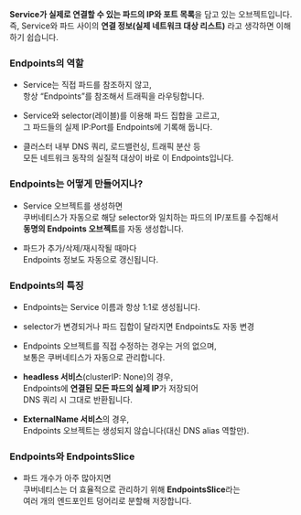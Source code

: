 **Service가 실제로 연결할 수 있는 파드의 IP와 포트 목록**을 담고 있는 오브젝트입니다.  
즉, Service와 파드 사이의 **연결 정보(실제 네트워크 대상 리스트)** 라고 생각하면 이해하기 쉽습니다.

### Endpoints의 역할

- Service는 직접 파드를 참조하지 않고,  
    항상 “Endpoints”를 참조해서 트래픽을 라우팅합니다.
    
- Service와 selector(레이블)를 이용해 파드 집합을 고르고,  
    그 파드들의 실제 IP:Port를 Endpoints에 기록해 둡니다.
    
- 클러스터 내부 DNS 쿼리, 로드밸런싱, 트래픽 분산 등  
    모든 네트워크 동작의 실질적 대상이 바로 이 Endpoints입니다.
    

### Endpoints는 어떻게 만들어지나?

- Service 오브젝트를 생성하면  
    쿠버네티스가 자동으로 해당 selector와 일치하는 파드의 IP/포트를 수집해서  
    **동명의 Endpoints 오브젝트**를 자동 생성합니다.
    
- 파드가 추가/삭제/재시작될 때마다  
    Endpoints 정보도 자동으로 갱신됩니다.

### Endpoints의 특징

- Endpoints는 Service 이름과 항상 1:1로 생성됩니다.
    
- selector가 변경되거나 파드 집합이 달라지면 Endpoints도 자동 변경
    
- Endpoints 오브젝트를 직접 수정하는 경우는 거의 없으며,  
    보통은 쿠버네티스가 자동으로 관리합니다.

- **headless 서비스**(clusterIP: None)의 경우,  
    Endpoints에 **연결된 모든 파드의 실제 IP**가 저장되어  
    DNS 쿼리 시 그대로 반환됩니다.
    
- **ExternalName 서비스**의 경우,  
    Endpoints 오브젝트는 생성되지 않습니다(대신 DNS alias 역할만).
    
### Endpoints와 EndpointsSlice

- 파드 개수가 아주 많아지면  
    쿠버네티스는 더 효율적으로 관리하기 위해 **EndpointsSlice**라는  
    여러 개의 엔드포인트 덩어리로 분할해 저장합니다.